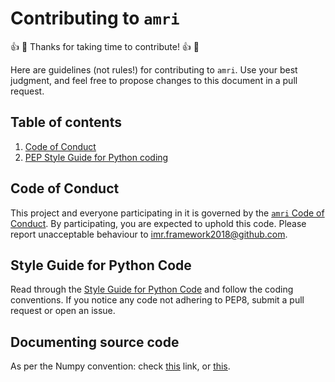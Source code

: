 # Contributing to `amri`
:thumbsup: :tada: Thanks for taking time to contribute! :thumbsup: :tada:

Here are guidelines (not rules!) for contributing to `amri`. Use your best judgment, and feel free to propose
changes to this document in a pull request.

## Table of contents
1. [Code of Conduct](#code-of-conduct)
2. [PEP Style Guide for Python coding](#style-guide-for-python-code)

## Code of Conduct
This project and everyone participating in it is governed by the
[`amri` Code of Conduct](https://github.com/imr-framework/amri/blob/amri/CODE_OF_CONDUCT.md).
By participating, you are expected to uphold this code. Please report unacceptable behaviour to
[imr.framework2018@github.com](mailto:imr.framework2018@github.com).

## Style Guide for Python Code
Read through the [Style Guide for Python Code](https://www.python.org/dev/peps/pep-0008/) and follow the coding
conventions. If you notice any code not adhering to PEP8, submit a pull request or open an issue.

## Documenting source code
As per the Numpy convention: check [this](https://numpydoc.readthedocs.io/en/latest/format.html) link, or
[this](https://sphinxcontrib-napoleon.readthedocs.io/en/latest/example_numpy.html).
